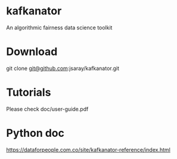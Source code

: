 # kafkanator
An algorithmic fairness data science toolkit

# Download
git clone git@github.com:jsaray/kafkanator.git

# Tutorials 
Please check doc/user-guide.pdf

# Python doc
https://dataforpeople.com.co/site/kafkanator-reference/index.html
